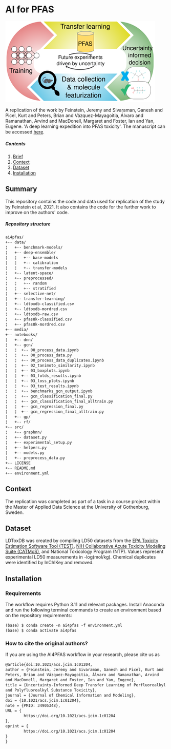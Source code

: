 # AI for PFAS
<img src='./media/toc-ai4pfas-01.svg' alt='AI for PFAS workflow can drive future experiments by making an informed decision based on uncertainty to select chemicals for prediction and future study.'></img>

A replication of the work by Feinstein, Jeremy and Sivaraman, Ganesh and Picel, Kurt and Peters, Brian and Vázquez-Mayagoitia, Álvaro and Ramanathan, Arvind and MacDonell, Margaret and Foster, Ian and Yan, Eugene. 'A deep learning expedition into PFAS toxicity'. The manuscript can be accessed [here](https://pubs.acs.org/doi/10.1021/acs.jcim.1c01204).

##### Contents
 1. [Brief](#brief)
 1. [Context](#context)
 2. [Dataset](#dataset)
 3. [Installation](#installation)

## Summary
This repository contains the code and data used for replication of the study by Feinstein et al, 2021. It also contains the code for the further work to improve on the authors' code.

##### Repository structure
~~~
ai4pfas/
+-- data/
¦   +-- benchmark-models/
¦   +-- deep-ensemble/
¦   ¦   +-- base-models
¦   ¦   +-- calibration
¦   ¦   +-- transfer-models
¦   +-- latent-space/
¦   +-- preprocessed/
¦   ¦   +-- random
¦   ¦   +-- stratified
¦   +-- selective-net/
¦   +-- transfer-learning/
¦   +-- ldtoxdb-classified.csv
¦   +-- ldtoxdb-mordred.csv
¦   +-- ldtoxdb-raw.csv
¦   +-- pfas8k-classified.csv
¦   +-- pfas8k-mordred.csv
+-- media/
+-- notebooks/
¦   +-- dnn/
¦   +-- gcn/
¦   ¦  +-- 00_process_data.ipynb
¦   ¦  +-- 00_process_data.py
¦   ¦  +-- 00_process_data_duplicates.ipynb
¦   ¦  +-- 02_tanimoto_similarity.ipynb
¦   ¦  +-- 03_boxplots.ipynb
¦   ¦  +-- 03_folds_results.ipynb
¦   ¦  +-- 03_loss_plots.ipynb
¦   ¦  +-- 03_test_results.ipynb
¦   ¦  +-- benchmarks_gcn_output.ipynb
¦   ¦  +-- gcn_classification_final.py
¦   ¦  +-- gcn_classification_final_alltrain.py
¦   ¦  +-- gcn_regression_final.py
¦   ¦  +-- gcn_regression_final_alltrain.py
¦   +-- gp/
¦   +-- rf/
+-- src/
¦   +-- graphnn/
¦   +-- dataset.py
¦   +-- experimental_setup.py
¦   +-- helpers.py
¦   +-- models.py
¦   +-- preprocess_data.py
+-- LICENSE
+-- README.md
+-- environment.yml
~~~

## Context
The replication was completed as part of a task in a course project within the Master of Applied Data Science at the University of Gothenburg, Sweden.
## Dataset
LDToxDB was created by compiling LD50 datasets from the [EPA Toxicity Estimation Software Tool (TEST)](https://www.epa.gov/chemical-research/toxicity-estimation-software-tool-test), [NIH Collaborative Acute Toxicity Modeling Suite (CATMoS)](https://ntp.niehs.nih.gov/iccvamreport/2019/technology/comp-tools-dev/catmos/index.html), and National Toxicology Program (NTP). Values represent experimental LD50 measurements in -log(mol/kg). Chemical duplicates were identified by InChIKey and removed.

## Installation
### Requirements
The workflow requires Python 3.11 and relevant packages. Install Anaconda and run the following terminal commands to create an environment based on the repository requirements:
~~~
(base) $ conda create -n ai4pfas -f environment.yml
(base) $ conda activate ai4pfas
~~~

### How to cite the original authors?
If you are using the AI4PFAS workflow in your research, please cite us as
```
@article{doi:10.1021/acs.jcim.1c01204,
author = {Feinstein, Jeremy and Sivaraman, Ganesh and Picel, Kurt and Peters, Brian and Vázquez-Mayagoitia, Álvaro and Ramanathan, Arvind and MacDonell, Margaret and Foster, Ian and Yan, Eugene},
title = {Uncertainty-Informed Deep Transfer Learning of Perfluoroalkyl and Polyfluoroalkyl Substance Toxicity},
journal = {Journal of Chemical Information and Modeling},
doi = {10.1021/acs.jcim.1c01204},
note = {PMID: 34905348},
URL = { 
        https://doi.org/10.1021/acs.jcim.1c01204
},
eprint = { 
        https://doi.org/10.1021/acs.jcim.1c01204
}
}
```
